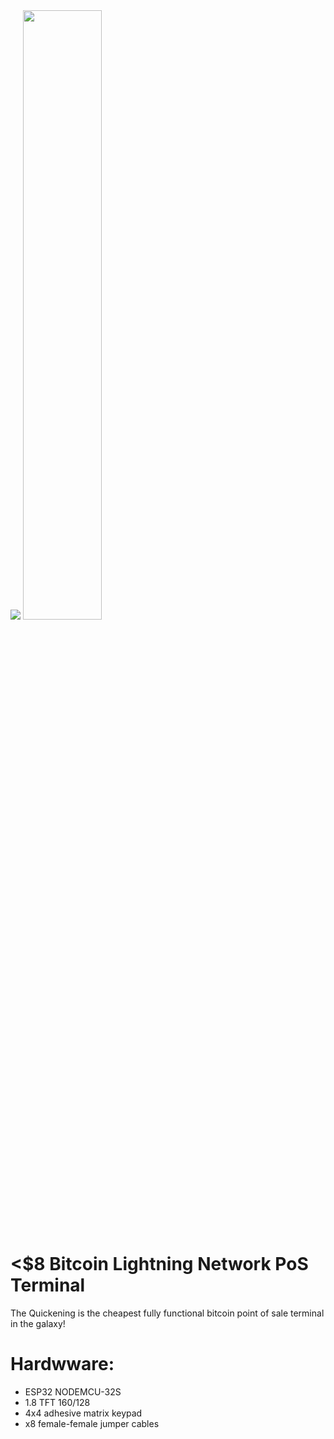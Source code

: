 
<img src="https://i.imgur.com/MmSiOjs.png" />

<img src="https://i.imgur.com/nIjz1as.gif" width="50%" />

# <$8 Bitcoin Lightning Network PoS Terminal

The Quickening is the cheapest fully functional bitcoin point of sale terminal in the galaxy!

 # Hardwware:
* ESP32 NODEMCU-32S
* 1.8 TFT 160/128
* 4x4 adhesive matrix keypad
* x8 female-female jumper cables
